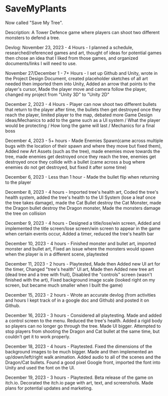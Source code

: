 # SaveMyPlants
Now called "Save My Tree".

Description: A Tower Defence game where players can shoot two different monsters to defend a tree. 

Devlog: 
November 23, 2023 - 4 Hours - I planned a schedule, researched/referenced games and art, thought of ideas for potential games then chose an idea that I liked from those games, and organized documents/links I will need to use.

November 27/December 1 - 7+ Hours - I set up Github and Unity, wrote in the Project Design Document, created placeholder sketches of all art needed then imported them into Unity, Added an arrow that points to the player's cursor, Made the player move and camera follow the player, changed my project from "Unity 3D" to "Unity 2D"

December 2, 2023 - 4 Hours - Player can now shoot two different bullets that return to the player after time, the bullets then get destroyed once they reach the player, limited player to the map, debated more Game Design ideas/Mechanics to add to the game such as a UI system / What the player would be protecting / How long the game will last / Mechanics for a final boss

December 4, 2023 - 5+ hours - Made Enemies Spawn(came across multiple bugs with the location of their spawn and where they move but fixed them), Added new Art Assets (such as the tree), made enemies move towards the tree, made enemies get destroyed once they reach the tree, enemies get destroyed once they collide with a bullet (came across a bug where enemies do not get destroyed, but fixed it after some time)

December 6, 2023 - Less than 1 hour - Made the bullet flip when returning to the player

December 8, 2023 - 4 hours - Imported tree's health art, Coded the tree's health system, added the tree's health to the UI System (lose a leaf once the tree takes damage), made the Cat Bullet destroy the Cat Monster, made the Dragon bullet destroy the Dragon monster, Made the monsters damage the tree on collision

December 9, 2023 - 4 hours - Designed a title/lose/win screen, Added and implemented the title screen/lose screen/win screen to appear in the game when certain events occur, Added a timer, reduced the tree's health bar

December 10, 2023 - 4 hours - Finished monster and bullet art, imported monster and bullet art, Fixed an issue where the monsters would spawn when the player is in a different scene, playtested

December 11, 2023 - 2 hours - Playtested, Made then Added new UI art for the timer, Changed "tree's health" UI art, Made then Added new tree art (dead tree and a tree with fruit), Disabled the "controls" screen (wasn't finished with the art), Fixed background image scale (looked right on my screen, but became much smaller when I built the game)

December 15, 2023 - 2 hours - Wrote an accurate devlog (from activities and hours I kept track of in a google doc and Github) and posted it on Github.

December 16, 2023 - 3 hours - Considered all playtesting. Made and added a control screen to the menu. Reduced the tree's health. Added a rigid body so players can no longer go through the tree. Made UI bigger. Attempted to stop players from shooting the Dragon and Cat bullet at the same time, but couldn't get it to work properly. 

December 18, 2023 - 4 hours - Playtested. Fixed the dimensions of the background images to be much bigger. Made and then implemented an up/down/left/right walk animation. Added audio to all of the scenes and the Dragon/Cat bullets. Found a good pixel Google front, imported the font into Unity and used the font on the UI. 

December 19, 2023 - 3 hours - Playtested. Beta release of the game on itch.io. Decorated the itch.io page with art, text, and screenshots. Made plans for potential updates and marketing. 
